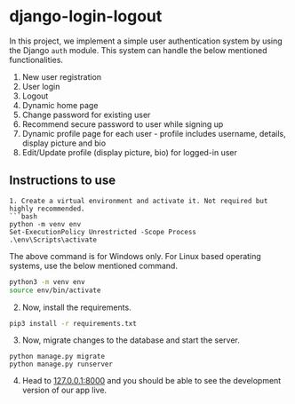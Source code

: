# django-login-logout
In this project, we implement a simple user authentication system by using the Django ```auth``` module. This system can handle the below mentioned functionalities. 
1. New user registration
2. User login
3. Logout
4. Dynamic home page 
5. Change password for existing user
6. Recommend secure password to user while signing up
7. Dynamic profile page for each user - profile includes username, details, display picture and bio 
8. Edit/Update profile (display picture, bio) for logged-in user


## Instructions to use

```
1. Create a virtual environment and activate it. Not required but highly recommended. 
```bash
python -m venv env
Set-ExecutionPolicy Unrestricted -Scope Process
.\env\Scripts\activate

```
The above command is for Windows only. For Linux based operating systems, use the below mentioned command. 
```bash
python3 -m venv env
source env/bin/activate
```
2. Now, install the requirements. 
```bash
pip3 install -r requirements.txt
```
3. Now, migrate changes to the database and start the server. 
```
python manage.py migrate 
python manage.py runserver 
```
4. Head to [127.0.0.1:8000](http://127.0.0.1:8000/) and you should be able to see the development version of our app live. 
